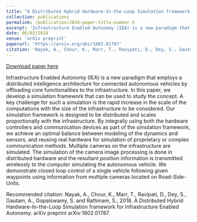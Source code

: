 ```yaml
---
title: "A Distributed Hybrid Hardware-In-the-Loop Simulation framework for Infrastructure Enabled Autonomy"
collection: publications
permalink: /publication/2018-paper-title-number-5
excerpt: 'Infrastructure Enabled Autonomy (IEA) is a new paradigm that employs a distributed intelligence architecture for connected autonomous vehicles by offloading core functionalities to the infrastructure. In this paper, we develop a simulation framework that can be used to study the concept. A key challenge for such a simulation is the rapid increase in the scale of the computations with the size of the infrastructure to be considered. Our simulation framework is designed to be distributed and scales proportionally with the infrastructure. By integrally using both the hardware controllers and communication devices as part of the simulation framework, we achieve an optimal balance between modeling of the dynamics and sensors, and reusing real hardware for simulation of proprietary or complex communication methods. Multiple cameras on the infrastructure are simulated. The simulation of the camera image processing is done in distributed hardware and the resultant position information is transmitted wirelessly to the computer simulating the autonomous vehicle. We demonstrate closed loop control of a single vehicle following given waypoints using information from multiple cameras located on Road-Side-Units.'
date: 06/02/2018
venue: 'arXiv preprint'
paperurl: 'https://arxiv.org/abs/1802.01787'
citation: 'Nayak, A., Chour, K., Marr, T., Ravipati, D., Dey, S., Gautam, A., Gopalswamy, S. and Rathinam, S., 2018. A Distributed Hybrid Hardware-In-the-Loop Simulation framework for Infrastructure Enabled Autonomy. arXiv preprint arXiv:1802.01787.'
---
```


<a href='https://arxiv.org/abs/1802.01787'>Download paper here</a>

Infrastructure Enabled Autonomy (IEA) is a new paradigm that employs a distributed intelligence architecture for connected autonomous vehicles by offloading core functionalities to the infrastructure. In this paper, we develop a simulation framework that can be used to study the concept. A key challenge for such a simulation is the rapid increase in the scale of the computations with the size of the infrastructure to be considered. Our simulation framework is designed to be distributed and scales proportionally with the infrastructure. By integrally using both the hardware controllers and communication devices as part of the simulation framework, we achieve an optimal balance between modeling of the dynamics and sensors, and reusing real hardware for simulation of proprietary or complex communication methods. Multiple cameras on the infrastructure are simulated. The simulation of the camera image processing is done in distributed hardware and the resultant position information is transmitted wirelessly to the computer simulating the autonomous vehicle. We demonstrate closed loop control of a single vehicle following given waypoints using information from multiple cameras located on Road-Side-Units.

Recommended citation: Nayak, A., Chour, K., Marr, T., Ravipati, D., Dey, S., Gautam, A., Gopalswamy, S. and Rathinam, S., 2018. A Distributed Hybrid Hardware-In-the-Loop Simulation framework for Infrastructure Enabled Autonomy. arXiv preprint arXiv:1802.01787.